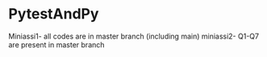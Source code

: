 # PytestAndPy
Miniassi1- all codes are in master branch (including main)
miniassi2- Q1-Q7 are present in master branch 
